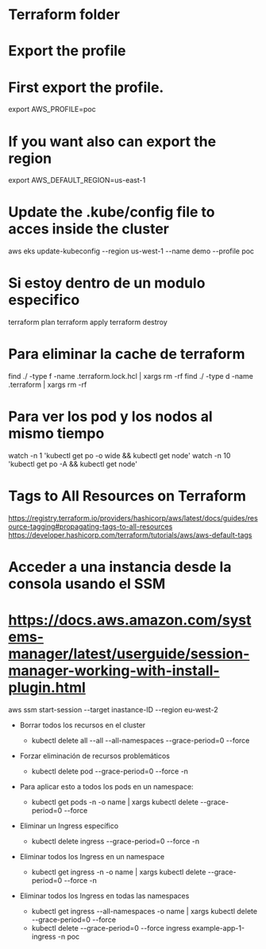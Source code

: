 # Terraform folder

# Export the profile 
# First export the profile.
export AWS_PROFILE=poc

# If you want also can export the region
export AWS_DEFAULT_REGION=us-east-1

# Update the .kube/config file to acces inside the cluster
aws eks update-kubeconfig --region us-west-1 --name demo --profile poc

# Si estoy dentro de un modulo especifico
terraform plan
terraform apply
terraform destroy

# Para eliminar la cache de terraform
find ./ -type f -name .terraform.lock.hcl | xargs rm -rf
find ./ -type d -name .terraform | xargs rm -rf

# Para ver los pod y los nodos al mismo tiempo
watch -n 1 'kubectl get po -o wide  && kubectl get node'
watch -n 10 'kubectl get po -A && kubectl get node'


# Tags to All Resources on Terraform
https://registry.terraform.io/providers/hashicorp/aws/latest/docs/guides/resource-tagging#propagating-tags-to-all-resources
https://developer.hashicorp.com/terraform/tutorials/aws/aws-default-tags

# Acceder a una instancia desde la consola usando el SSM
# https://docs.aws.amazon.com/systems-manager/latest/userguide/session-manager-working-with-install-plugin.html
aws ssm start-session --target inastance-ID --region eu-west-2

- Borrar todos los recursos en el cluster
    - kubectl delete all --all --all-namespaces --grace-period=0 --force

- Forzar eliminación de recursos problemáticos
  - kubectl delete pod <pod-name> --grace-period=0 --force -n <namespace>

- Para aplicar esto a todos los pods en un namespace:
  - kubectl get pods -n <namespace> -o name | xargs kubectl delete --grace-period=0 --force

- Eliminar un Ingress específico
  - kubectl delete ingress <ingress-name> --grace-period=0 --force -n <namespace>

- Eliminar todos los Ingress en un namespace
  - kubectl get ingress -n <namespace> -o name | xargs kubectl delete --grace-period=0 --force -n <namespace>
  
- Eliminar todos los Ingress en todas las namespaces
  - kubectl get ingress --all-namespaces -o name | xargs kubectl delete --grace-period=0 --force
  - kubectl delete --grace-period=0 --force ingress example-app-1-ingress -n poc 

